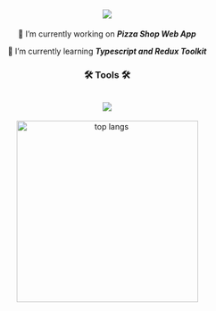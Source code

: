 <h1 align="center">
    <img src="https://readme-typing-svg.herokuapp.com/?font=JetBrain+Mono&size=35&color=25D366&center=true&width=500&height=70&duration=4000&lines=Hello+World!+👋;+I'm+Artem+Smolin!;" />
</h1>

<div align="center">
  
  🔭 I’m currently working on ***Pizza Shop Web App***

  🌱 I’m currently learning ***Typescript and Redux Toolkit***
  
</div>

<h3 align="center">🛠 Tools 🛠</h3>
<br/>
<div align="center">
    <img src="https://skillicons.dev/icons?i=react,js,html,css,vscode,github,figma,tailwind,git,bash,nodejs,typescript,express,mongodb,postman" />
</div>

<br/>

<div align="center">
    <img width=325 align="center" src="https://github-readme-stats-salesp07.vercel.app/api/top-langs/?username=smolinartem&langs_count=6&text_color=fff&hide_title=true&layout=pie&theme=transparent&border_radius=10" alt="top langs" />
</div>



